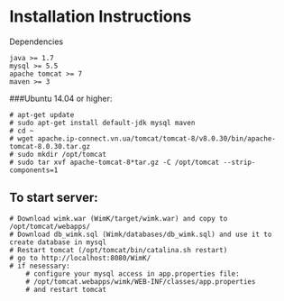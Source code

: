 Installation Instructions
==================


Dependencies

    java >= 1.7
    mysql >= 5.5
    apache tomcat >= 7
    maven >= 3
    
###Ubuntu 14.04 or higher: 

    # apt-get update
    # sudo apt-get install default-jdk mysql maven
    # cd ~
    # wget apache.ip-connect.vn.ua/tomcat/tomcat-8/v8.0.30/bin/apache-tomcat-8.0.30.tar.gz
    # sudo mkdir /opt/tomcat
    # sudo tar xvf apache-tomcat-8*tar.gz -C /opt/tomcat --strip-components=1

## To start server:
    # Download wimk.war (WimK/target/wimk.war) and copy to /opt/tomcat/webapps/
    # Download db_wimk.sql (Wimk/databases/db_wimk.sql) and use it to create database in mysql
    # Restart tomcat (/opt/tomcat/bin/catalina.sh restart)
    # go to http://localhost:8080/WimK/
    # if nesessary:  
        # configure your mysql access in app.properties file:
        # /opt/tomcat.webapps/wimk/WEB-INF/classes/app.properties
        # and restart tomcat
